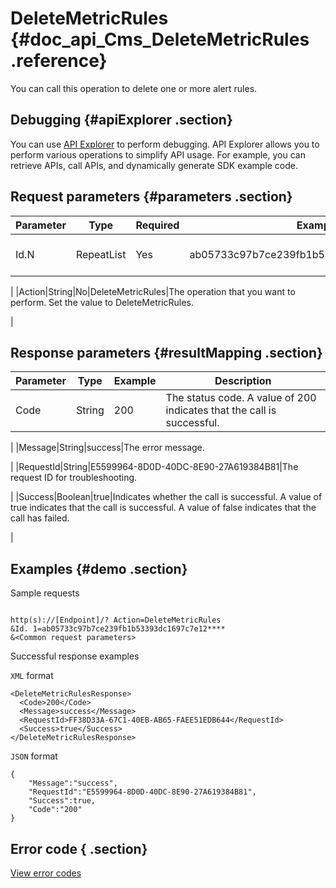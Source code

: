 # DeleteMetricRules {#doc_api_Cms_DeleteMetricRules .reference}

You can call this operation to delete one or more alert rules.

## Debugging {#apiExplorer .section}

You can use [API Explorer](https://api.aliyun.com/#product=Cms&api=DeleteMetricRules) to perform debugging. API Explorer allows you to perform various operations to simplify API usage. For example, you can retrieve APIs, call APIs, and dynamically generate SDK example code.

## Request parameters {#parameters .section}

|Parameter|Type|Required|Example|Description|
|---------|----|--------|-------|-----------|
|Id.N|RepeatList|Yes|ab05733c97b7ce239fb1b53393dc1697c7e12\*\*\*\*|The ID of the alert rule.

 |
|Action|String|No|DeleteMetricRules|The operation that you want to perform. Set the value to DeleteMetricRules.

 |

## Response parameters {#resultMapping .section}

|Parameter|Type|Example|Description|
|---------|----|-------|-----------|
|Code|String|200|The status code. A value of 200 indicates that the call is successful.

 |
|Message|String|success|The error message.

 |
|RequestId|String|E5599964-8D0D-40DC-8E90-27A619384B81|The request ID for troubleshooting.

 |
|Success|Boolean|true|Indicates whether the call is successful. A value of true indicates that the call is successful. A value of false indicates that the call has failed.

 |

## Examples {#demo .section}

Sample requests

``` {#request_demo}

http(s)://[Endpoint]/? Action=DeleteMetricRules
&Id. 1=ab05733c97b7ce239fb1b53393dc1697c7e12****
&<Common request parameters>

```

Successful response examples

`XML` format

``` {#xml_return_success_demo}
<DeleteMetricRulesResponse>
  <Code>200</Code>
  <Message>success</Message>
  <RequestId>FF38D33A-67C1-40EB-AB65-FAEE51EDB644</RequestId>
  <Success>true</Success> 
</DeleteMetricRulesResponse>

```

`JSON` format

``` {#json_return_success_demo}
{
	"Message":"success",
	"RequestId":"E5599964-8D0D-40DC-8E90-27A619384B81",
	"Success":true,
	"Code":"200"
}
```

## Error code { .section}

[View error codes](https://error-center.aliyun.com/status/product/Cms)

